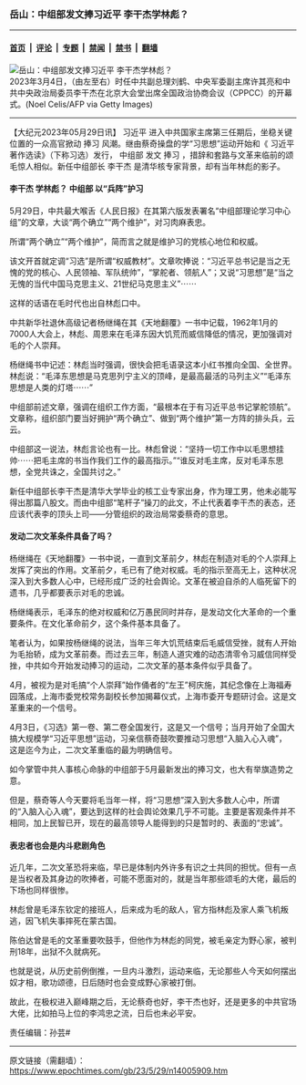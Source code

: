 ### 岳山：中组部发文捧习近平 李干杰学林彪？

---

#### [首页](../../../..?n14005909) &nbsp;|&nbsp; [评论](../../../../../epoch-comment?n14005909) &nbsp;|&nbsp; [专题](../../../../../epoch-special?n14005909) &nbsp;|&nbsp; [禁闻](../../../../../epoch-news?n14005909) &nbsp;|&nbsp; [禁书](../../../../../books?n14005909) &nbsp;|&nbsp; [翻墙](https://github.com/gfw-breaker/nogfw/blob/master/README.md?n14005909)


<div><img alt="岳山：中组部发文捧习近平 李干杰学林彪？" class="attachment-djy_600_400 size-djy_600_400 wp-post-image" src="https://i.epochtimes.com/assets/uploads/2023/05/id14006051-GettyImages-1247706802-600x400.jpg"/>
<div class="caption">
 2023年3月4日，（由左至右）时任中共副总理刘鹤、中央军委副主席许其亮和中共中央政治局委员李干杰在北京大会堂出席全国政治协商会议（CPPCC）的开幕式。(Noel Celis/AFP via Getty Images)
</div></div><hr/><div class="post_content" id="artbody" itemprop="articleBody">
 <!-- article content begin -->
 <p>
  【大纪元2023年05月29日讯】
  <ok href="https://www.epochtimes.com/gb/tag/%E4%B9%A0%E8%BF%91%E5%B9%B3.html">
   习近平
  </ok>
  进入中共国家主席第三任期后，坐稳关键位置的一众高官掀动
  <ok href="https://www.epochtimes.com/gb/tag/%E6%8D%A7%E4%B9%A0.html">
   捧习
  </ok>
  风潮。继由蔡奇操盘的学“习思想”运动开始和《
  <ok href="https://www.epochtimes.com/gb/tag/%E4%B9%A0%E8%BF%91%E5%B9%B3.html">
   习近平
  </ok>
  著作选读》（下称习选）发行，
  <ok href="https://www.epochtimes.com/gb/tag/%E4%B8%AD%E7%BB%84%E9%83%A8.html">
   中组部
  </ok>
  发文
  <ok href="https://www.epochtimes.com/gb/tag/%E6%8D%A7%E4%B9%A0.html">
   捧习
  </ok>
  ，措辞和套路与文革来临前的颂毛惊人相似。新任中组部长
  <ok href="https://www.epochtimes.com/gb/tag/%E6%9D%8E%E5%B9%B2%E6%9D%B0.html">
   李干杰
  </ok>
  是清华核专家背景，却有当年林彪的影子。
 </p>
 <h4>
  <ok href="https://www.epochtimes.com/gb/tag/%E6%9D%8E%E5%B9%B2%E6%9D%B0.html">
   李干杰
  </ok>
  学林彪？
  <ok href="https://www.epochtimes.com/gb/tag/%E4%B8%AD%E7%BB%84%E9%83%A8.html">
   中组部
  </ok>
  以“兵阵”护习
 </h4>
 <p>
  5月29日，中共最大喉舌《人民日报》在其第六版发表署名“中组部理论学习中心组”的文章，大谈“两个确立”“两个维护”，对习肉麻表忠。
 </p>
 <p>
  所谓“两个确立”“两个维护”，简而言之就是维护习的党核心地位和权威。
 </p>
 <p>
  该文开首就定调“习选”是所谓“权威教材”。文章吹捧说：“习近平总书记是当之无愧的党的核心、人民领袖、军队统帅”，“掌舵者、领航人”；又说“习思想”是“当之无愧的当代中国马克思主义、21世纪马克思主义”⋯⋯
 </p>
 <p>
  这样的话语在毛时代也出自林彪口中。
 </p>
 <p>
  中共新华社退休高级记者杨继绳在其《天地翻覆》一书中记载，1962年1月的7000人大会上，林彪、周恩来在毛泽东因大饥荒而威信降低的情况，更加强调对毛的个人崇拜。
 </p>
 <p>
  杨继绳书中记述：林彪当时强调，很快会把毛语录这本小红书推向全国、全世界。林彪说：“毛泽东思想是马克思列宁主义的顶峰，是最高最活的马列主义”“毛泽东思想是人类的灯塔⋯⋯”
 </p>
 <p>
  中组部前述文章，强调在组织工作方面，“最根本在于有习近平总书记掌舵领航”。文章称，组织部门要当好拥护“两个确立”、做到“两个维护”第一方阵的排头兵，云云。
 </p>
 <p>
  中组部这一说法，林彪言论也有一比。林彪曾说：“坚持一切工作中以毛思想挂帅⋯⋯把毛主席的书当作我们工作的最高指示。”“谁反对毛主席，反对毛泽东思想，全党共诛之，全国共讨之。”
 </p>
 <p>
  新任中组部长李干杰是清华大学毕业的核工业专家出身，作为理工男，他未必能写得出那篇八股文。而由中组部“笔杆子”操刀的此文，不止代表着李干杰的表态，还应该代表李的顶头上司——分管组织的政治局常委蔡奇的意思。
 </p>
 <h4>
  发动二次文革条件具备了吗？
 </h4>
 <p>
  杨继绳在《天地翻覆》一书中说，一直到文革前夕，林彪在制造对毛的个人崇拜上发挥了突出的作用。文革前夕，毛已有了绝对权威。毛的指示至高无上，这种状况深入到大多数人心中，已经形成广泛的社会舆论。文革在被迫自杀的人临死留下的遗书，几乎都要表示对毛的忠诚。
 </p>
 <p>
  杨继绳表示，毛泽东的绝对权威和亿万愚民同时并存，是发动文化大革命的一个重要条件。在文化革命前夕，这个条件基本具备了。
 </p>
 <p>
  笔者认为，如果按杨继绳的说法，当年三年大饥荒结束后毛威信受挫，就有人开始为毛抬轿，成为文革前奏。而过去三年，制造人道灾难的动态清零令习威信同样受挫，中共如今开始发动捧习的运动，二次文革的基本条件似乎具备了。
 </p>
 <p>
  4月，被视为是对毛搞“个人崇拜”始作俑者的“左王”柯庆施，其纪念像在上海福寿园落成，上海市委党校常务副校长参加揭幕仪式，上海市委开专题研讨会。这是文革重来的一个信号。
 </p>
 <p>
  4月3日，《习选》第一卷、第二卷全国发行，这是又一个信号；当月开始了全国大搞大规模学“习近平思想”运动，习亲信蔡奇鼓吹要推动习思想“入脑入心入魂”， 这是迄今为止，二次文革重临的最为明确信号。
 </p>
 <p>
  如今掌管中共人事核心命脉的中组部于5月最新发出的捧习文，也大有举旗造势之意。
 </p>
 <p>
  但是，蔡奇等人今天要将毛当年一样，将“习思想”深入到大多数人心中，所谓的“入脑入心入魂”，要达到这样的社会舆论效果几乎不可能。主要是客观条件并不相同，加上民智已开，现在的最高领导人能得到的只是暂时的、表面的“忠诚”。
 </p>
 <h4>
  表忠者也会是内斗悲剧角色
 </h4>
 <p>
  近几年，二次文革恐将来临，早已是体制内外许多有识之士共同的担忧。但有一点是当权者及其身边的吹捧者，可能不愿面对的，就是当年那些颂毛的大佬，最后的下场也同样很惨。
 </p>
 <p>
  林彪曾是毛泽东钦定的接班人，后来成为毛的敌人，官方指林彪及家人乘飞机叛逃，因飞机失事摔死在蒙古国。
 </p>
 <p>
  陈伯达曾是毛的文革重要吹鼓手，但他作为林彪的同党，被毛亲定为野心家，被判刑18年，出狱不久就病死。
 </p>
 <p>
  也就是说，从历史前例倒推，一旦内斗激烈，运动来临，无论那些人今天如何摆出奴才相，歌功颂德，日后随时也会变成野心家被打倒。
 </p>
 <p>
  故此，在极权进入巅峰期之后，无论蔡奇也好，李干杰也好，还是更多的中共官场大佬，比如拍马上位的李鸿忠之流，日后也未必平安。
 </p>
 <p>
  责任编辑：孙芸#
 </p>
 <!-- article content end -->
 <div id="below_article_ad">
 </div>
</div>


---

原文链接（需翻墙）：https://www.epochtimes.com/gb/23/5/29/n14005909.htm